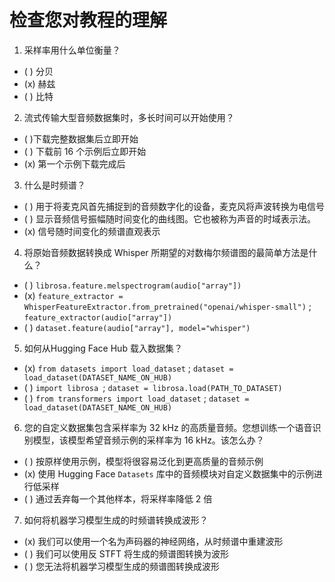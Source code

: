 # 检查您对教程的理解

1. 采样率用什么单位衡量？

- ( ) 分贝
- (x) 赫兹
- ( ) 比特

2. 流式传输大型音频数据集时，多长时间可以开始使用？

- ( )下载完整数据集后立即开始
- ( ) 下载前 16 个示例后立即开始
- (x) 第一个示例下载完成后

3. 什么是时频谱？

- ( ) 用于将麦克风首先捕捉到的音频数字化的设备，麦克风将声波转换为电信号
- ( ) 显示音频信号振幅随时间变化的曲线图。它也被称为声音的时域表示法。
- (x) 信号随时间变化的频谱直观表示

4. 将原始音频数据转换成 Whisper 所期望的对数梅尔频谱图的最简单方法是什么？

- ( ) `librosa.feature.melspectrogram(audio["array"])`
- (x) `feature_extractor = WhisperFeatureExtractor.from_pretrained("openai/whisper-small")` ; `feature_extractor(audio["array"])`
- ( ) `dataset.feature(audio["array"], model="whisper")`

5. 如何从Hugging Face Hub 载入数据集？

+ (x) `from datasets import load_dataset` ; `dataset = load_dataset(DATASET_NAME_ON_HUB)`
+ ( ) `import librosa `; `dataset = librosa.load(PATH_TO_DATASET)`
+ ( ) `from transformers import load_dataset` ; `dataset = load_dataset(DATASET_NAME_ON_HUB)`

6. 您的自定义数据集包含采样率为 32 kHz 的高质量音频。您想训练一个语音识别模型，该模型希望音频示例的采样率为 16 kHz。该怎么办？

- ( ) 按原样使用示例，模型将很容易泛化到更高质量的音频示例
- (x) 使用 Hugging Face `Datasets` 库中的音频模块对自定义数据集中的示例进行低采样
- ( ) 通过丢弃每一个其他样本，将采样率降低 2 倍

7. 如何将机器学习模型生成的时频谱转换成波形？

+ (x) 我们可以使用一个名为声码器的神经网络，从时频谱中重建波形
+ ( ) 我们可以使用反 STFT 将生成的频谱图转换为波形
+ ( ) 您无法将机器学习模型生成的频谱图转换成波形